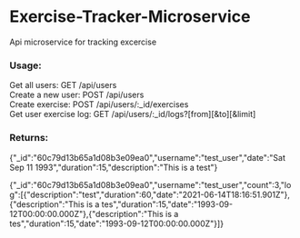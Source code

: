 # Exercise-Tracker-Microservice
Api microservice for tracking excercise

### Usage:
Get all users: GET /api/users  
Create a new user: POST /api/users  
Create exercise: POST /api/users/:_id/exercises  
Get user exercise log: GET /api/users/:_id/logs?[from][&to][&limit]  

### Returns:

{"_id":"60c79d13b65a1d08b3e09ea0","username":"test_user","date":"Sat Sep 11 1993","duration":15,"description":"This is a test"}  

{"_id":"60c79d13b65a1d08b3e09ea0","username":"test_user","count":3,"log":[{"description":"test","duration":60,"date":"2021-06-14T18:16:51.901Z"},{"description":"This is a tes","duration":15,"date":"1993-09-12T00:00:00.000Z"},{"description":"This is a tes","duration":15,"date":"1993-09-12T00:00:00.000Z"}]}

